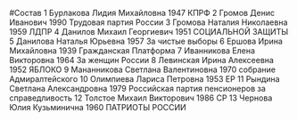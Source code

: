 #Состав
1 Бурлакова Лидия Михайловна 1947 КПРФ
2 Громов Денис Иванович 1990 Трудовая партия России
3 Громова Наталия Николаевна 1959 ЛДПР
4 Данилов Михаил Георгиевич 1951 СОЦИАЛЬНОЙ ЗАЩИТЫ
5 Данилова Наталья Юрьевна 1957 За чистые выборы
6 Ершова Ирина Михайловна 1939 Гражданская Платформа
7 Иванникова Елена Викторовна 1964 За женщин России
8 Левинская Ирина Алексеевна 1952 ЯБЛОКО
9 Мананникова Светлана Валентиновна 1970 собрание Адмиралтейского
10 Олимпиева Лариса Петровна 1953 ЕР
11 Рындина Светлана Александровна 1979 Российская партия пенсионеров за справедливость
12 Толстое Михаил Викторович 1986 СР
13 Чернова Юлия Кузьминична 1960 ПАТРИОТЫ РОССИИ

